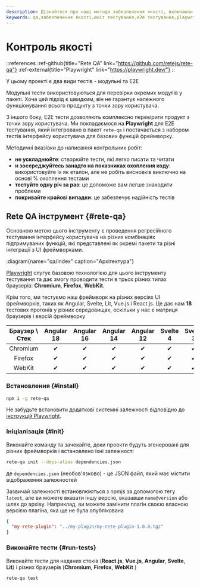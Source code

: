 ```yaml
---
description: Дізнайтеся про наші методи забезпечення якості, включаючи юніт тестування та тестування E2E. Ми покладаємося на Playwright для комплексного тестування з точки зору користувача
keywords: qa,забезпечення якості,юніт тестування,e2e тестування,playwright
---
```


# Контроль якості

::references
:ref-github{title="Rete QA" link="https://github.com/retejs/rete-qa"}
:ref-external{title="Playwright" link="https://playwright.dev/"}
::

У цьому проекті є два види тестів - модульні та E2E

Модульні тести використовуються для перевірки окремих модулів у пакеті. Хоча цей підхід є швидким, він не гарантує належного функціонування всього продукту з точки зору користувача.

З іншого боку, E2E тести дозволяють комплексно перевірити продукт з точки зору користувача. Ми покладаємося на **Playwright** для E2E тестування, який інтегровано в пакет `rete-qa` і постачається з набором тестів інтерфейсу користувача для базових функцій фреймворку.

Методичні вказівки до написання контрольних робіт:

- **не ускладнюйте**: створюйте тести, які легко писати та читати
- **н зосереджуйтесь занадто на показниках охоплення коду**: використовуйте їх як еталон, але не робіть висновків виключно на основі % охоплення тестами
- **тестуйте одну річ за раз**: це допоможе вам легше знаходити проблеми
- **покривайте крайові випадки**: це забезпечує надійність тестів

## Rete QA інструмент {#rete-qa}

Основною метою цього інструменту є проведення регресійного тестування інтерфейсу користувача на різних комбінаціях підтримуваних функцій, які представлені як окремі пакети та різні інтеграції з UI фреймворками.

:diagram{name="qa/index" caption="Архітектура"}

[Playwright](https://playwright.dev) слугує базовою технологією для цього інструменту тестування та дає змогу проводити тести в трьох різних типах браузерів: **Chromium**, **Firefox**, **WebKit**.

Крім того, ми тестуємо наш фреймворк на різних версіях UI фреймворків, таких як Angular, Svelte, Lit, Vue.js і React.js. Це дає нам **18** тестових прогонів у різних середовищах, оскільки у нас є матриця браузерів і версій фреймворку

| Браузер \ Стек | Angular 18 | Angular 16 | Angular 14 | Angular 12 | Svelte 4 | Svelte 3 | Vue.js 3 | Vue.js 2 | React.js 18 | React.js 16 | Lit 3 |
| :------------: | :--------: | :--------: | :--------: | :--------: | :------: | :------: | :------: | :------: | :---------: | :---------: | :---------: |
|    Chromium    |     ✔      |     ✔      |     ✔      |     ✔      |    ✔     |    ✔     |    ✔     |    ✔     |      ✔      |      ✔      |      ✔      |
|    Firefox     |     ✔      |     ✔      |     ✔      |     ✔      |    ✔     |    ✔     |    ✔     |    ✔     |      ✔      |      ✔      |      ✔      |
|     WebKit     |     ✔      |     ✔      |     ✔      |     ✔      |    ✔     |    ✔     |    ✔     |    ✔     |      ✔      |      ✔      |      ✔      |

### Встановлення {#install}

```bash
npm i -g rete-qa
```

Не забудьте встановити додаткові системні залежності відповідно до [інструкцій Playwright](https://playwright.dev/docs/ci#introduction).

### Ініціалізація {#init}

Виконайте команду та зачекайте, доки проекти будуть згенеровані для різних фреймворків і встановлено їхні залежності

```bash
rete-qa init --deps-alias dependencies.json
```

де `dependencies.json` (необов'язково) - це JSON файл, який має містити відображення залежностей

Зазвичай залежності встановлюються з npmjs за допомогою тегу `latest`, але ви можете вказати іншу версію, вказавши `name@version` або шлях до архіву. Наприклад, ви можете замінити плагін своєю власною версією плагіна, яка ще не була опублікована

```json
{
  "my-rete-plugin": "../my-plugin/my-rete-plugin-1.0.0.tgz"
}
```

### Виконайте тести {#run-tests}

Виконайте тести для наданих стеків (**React.js**, **Vue.js**, **Angular**, **Svelte**, **Lit**) і різних браузерів (**Chromium**, **Firefox**, **WebKit** )

```bash
rete-qa test
```
